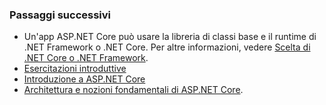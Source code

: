 ### <a name="next-steps"></a>Passaggi successivi

* Un'app ASP.NET Core può usare la libreria di classi base e il runtime di .NET Framework o .NET Core. Per altre informazioni, vedere [Scelta di .NET Core o .NET Framework](/dotnet/articles/standard/choosing-core-framework-server).
* [Esercitazioni introduttive](xref:tutorials/index)
* [Introduzione a ASP.NET Core](xref:index) 
* [Architettura e nozioni fondamentali di ASP.NET Core](xref:fundamentals/index).
